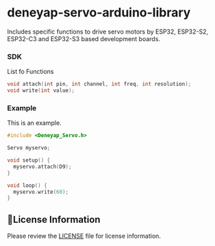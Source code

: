 # deneyap-servo-arduino-library
Includes specific functions to drive servo motors by ESP32, ESP32-S2, ESP32-C3 and ESP32-S3 based development boards.

### SDK
List fo Functions

```c++
void attach(int pin, int channel, int freq, int resolution);
void write(int value);
```

### Example
This is an example.

```c++
#include <Deneyap_Servo.h>

Servo myservo;

void setup() {  
  myservo.attach(D9);
}

void loop() {
  myservo.write(60);
}
```
## :bookmark_tabs:License Information
Please review the [LICENSE](https://github.com/deneyapkart/deneyap-servo-arduino-library/blob/master/LICENSE) file for license information.
